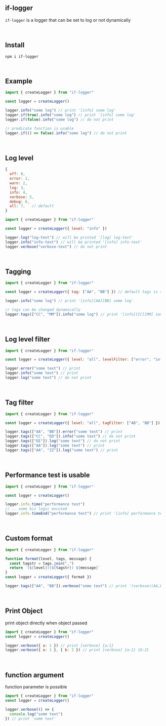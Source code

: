 ## if-logger

`if-logger` is a logger that can be set to log or not dynamically

<br>

## Install

```
npm i if-logger
```

<br>

## Example

```javascript
import { createLogger } from "if-logger"

const logger = createLogger()

logger.info("some log") // print '[info] some log'
logger.if(true).info("some log") // print '[info] some log'
logger.if(false).info("some log") // do not print

// predicate function is usable
logger.if(() => false).info("some log") // do not print
```

<br>

## Log level

```javascript
{
  off: 0,
  error: 1,
  warn: 2,
  log: 3,
  info: 4,
  verbose: 5,
  debug: 6,
  all: 7,   // default
}
```

```javascript
import { createLogger } from "if-logger"

const logger = createLogger({ level: "info" })

logger.log("log-text") // will be printed '[log] log-text'
logger.info("info-text") // will be printed '[info] info-text'
logger.verbose("verbose-text") // do not print
```

<br>

## Tagging

```javascript
import { createLogger } from "if-logger"

const logger = createLogger({ tag: ["AA", "BB"] }) // default tags is set

logger.info("some log") // print '[info][AA][BB] some log'

// tags can be changed dynamically
logger.tags(["CC", "MM"]).info("some log") // print '[info][CC][MM] some log'
```

<br>

## Log level filter

```javascript
import { createLogger } from "if-logger"

const logger = createLogger({ level: "all", levelFilter: ["error", "info"] })

logger.error("some text") // print
logger.info("some text") // print
logger.log("some text") // do not print
```

<br>

## Tag filter

```javascript
import { createLogger } from "if-logger"

const logger = createLogger({ level: "all", tagFilter: ["AB", "BB"] })

logger.tags(["AA", "BB"]).error("some text") // print
logger.tags(["CC", "DD"]).info("some text") // do not print
logger.tags(["EE"]).log("some text") // do not print
logger.tags(["AA"]).log("some text") // print
logger.tags(["AA", "ZZ"]).log("some text") // print
```

<br>

## Performance test is usable

```javascript
import { createLogger } from "if-logger"

const logger = createLogger()

logger.info.time("performance test")
// .. some biz logic excuted
logger.info.timeEnd("performance test") // print '[info] performance test 12.13423ms'
```

<br>

## Custom format

```javascript
import { createLogger } from "if-logger"

function format(level, tags, message) {
  const tagstr = tags.join(",")
  return `(${level})(${tagstr}) ${message}`
}
const logger = createLogger({ format })

logger.tags(["AA", "BB"]).verbose("some text") // print '(verbose)(AA,BB) some text'
```

<br>

## Print Object

print object directly when object passed

```javascript
import { createLogger } from "if-logger"
const logger = createLogger()

logger.verbose({ a: 1 }) // print [verbose] {a:1}
logger.verbose({ a: 1 }, { b: 2 }) // print [verbose] {a:1} {b:2}
```

<br>

## function argument

function parameter is possible

```javascript
import { createLogger } from "if-logger"
const logger = createLogger()

logger.verbose(() => {
  console.log("some text")
}) // print 'some text'
```
